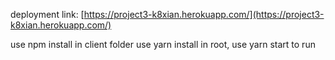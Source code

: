 deployment link: [https://project3-k8xian.herokuapp.com/](https://project3-k8xian.herokuapp.com/)

use npm install in client folder
use yarn install in root, use yarn start to run